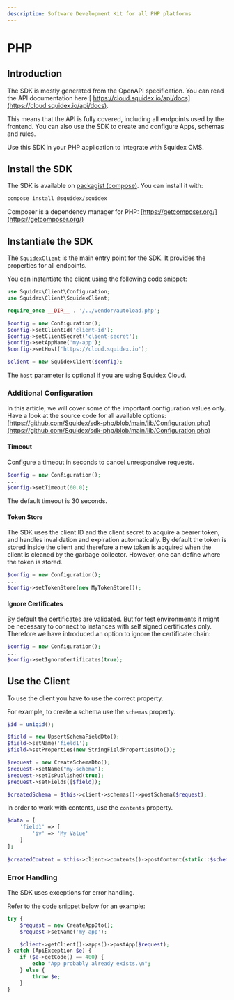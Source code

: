 ```yaml
---
description: Software Development Kit for all PHP platforms
---
```


# PHP

## Introduction

The SDK is mostly generated from the OpenAPI specification. You can read the API documentation here:[ https://cloud.squidex.io/api/docs](https://cloud.squidex.io/api/docs).

This means that the API is fully covered, including all endpoints used by the frontend. You can also use the SDK to create and configure Apps, schemas and rules.&#x20;

Use this SDK in your PHP application to integrate with Squidex CMS.

## Install the SDK

The SDK is available on [packagist (compose)](https://packagist.org/packages/squidex/squidex). You can install it with:

```sh
compose install @squidex/squidex
```

Composer is a dependency manager for PHP: [https://getcomposer.org/](https://getcomposer.org/)

## Instantiate the SDK

The `SquidexClient` is the main entry point for the SDK. It provides the properties for all endpoints.

You can instantiate the client using the following code snippet:

```php
use Squidex\Client\Configuration;
use Squidex\Client\SquidexClient;

require_once __DIR__ . '/../vendor/autoload.php';

$config = new Configuration();
$config->setClientId('client-id');
$config->setClientSecret('client-secret');
$config->setAppName('my-app');
$config->setHost('https://cloud.squidex.io');

$client = new SquidexClient($config);

```

The `host` parameter is optional if you are using Squidex Cloud.

### Additional Configuration

In this article, we will cover some of the important configuration values only. Have a look at the source code for all available options:\
[https://github.com/Squidex/sdk-php/blob/main/lib/Configuration.php](https://github.com/Squidex/sdk-php/blob/main/lib/Configuration.php)

#### Timeout

Configure a timeout in seconds to cancel unresponsive requests.

```php
$config = new Configuration();
...
$config->setTimeout(60.0);
```

The default timeout is 30 seconds.

#### Token Store

The SDK uses the client ID and the client secret to acquire a bearer token, and handles invalidation and expiration automatically. By default the token is stored inside the client and therefore a new token is acquired when the client is cleaned by the garbage collector. However, one can define where the token is stored.&#x20;

```php
$config = new Configuration();
...
$config->setTokenStore(new MyTokenStore());
```

#### Ignore Certificates

By default the certificates are validated. But for test environments it might be necessary to connect to instances with self signed certificates only. Therefore we have introduced an option to ignore the certificate chain:

```php
$config = new Configuration();
...
$config->setIgnoreCertificates(true);
```

## Use the Client

To use the client you have to use the correct property.

For example, to create a schema use the `schemas` property.

```php
$id = uniqid();

$field = new UpsertSchemaFieldDto();
$field->setName('field1');
$field->setProperties(new StringFieldPropertiesDto());

$request = new CreateSchemaDto();
$request->setName("my-schema");
$request->setIsPublished(true);
$request->setFields([$field]);

$createdSchema = $this->client->schemas()->postSchema($request);
```

In order to work with contents, use the `contents` property.

```php
$data = [
    'field1' => [
        'iv' => 'My Value'
    ]
];
    
$createdContent = $this->client->contents()->postContent(static::$schema->getName(), $data);
```

### Error Handling

The SDK uses exceptions for error handling.&#x20;

Refer to the code snippet below for an example:

```php
try {
    $request = new CreateAppDto();
    $request->setName('my-app');

    $client->getClient()->apps()->postApp($request);
} catch (ApiException $e) {
    if ($e->getCode() == 400) {
        echo "App probably already exists.\n";
    } else {
        throw $e;
    }
}
```
